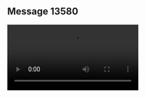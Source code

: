 ## Message 13580



![Video](https://data.iron-swords.co.il/2024/November/08/https://data.iron-swords.co.il/2024/November/08/13580/13580_media.mp4)
